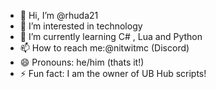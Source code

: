 - 👋 Hi, I’m @rhuda21
- 👀 I’m interested in technology
- 🌱 I’m currently learning C# , Lua and Python
- 📫 How to reach me:@nitwitmc (Discord)
- 😄 Pronouns: he/him (thats it!)
- ⚡ Fun fact: I am the owner of UB Hub scripts!

<!---
rhuda21/rhuda21 is a ✨ special ✨ repository because its `README.md` (this file) appears on your GitHub profile.
You can click the Preview link to take a look at your changes.
--->
